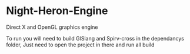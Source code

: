 # Night-Heron-Engine
Direct X and OpenGL graphics engine


To run you will need to build GlSlang and Spirv-cross in the dependancys folder,
Just need to open the project in there and run all build
